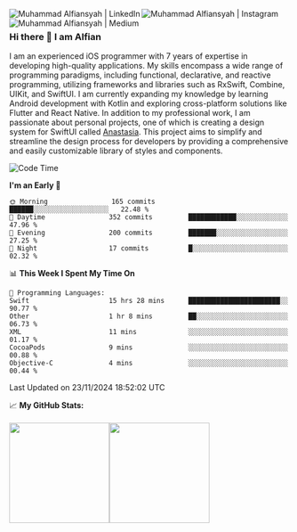 [<img align="left" alt="Muhammad Alfiansyah | LinkedIn" src="https://camo.githubusercontent.com/dbffc0d31f25ffd8a78aef1eb26cd3a9bbd77b70e6ca9f0a1984e795fa75047c/68747470733a2f2f696d672e736869656c64732e696f2f62616467652f2d4c696e6b6564496e2d3065373661383f7374796c653d666c61742d737175617265266c6f676f3d4c696e6b6564696e266c6f676f436f6c6f723d7768697465" />][linkedin]
[<img align="left" alt="Muhammad Alfiansyah | Instagram" src="https://camo.githubusercontent.com/45b2b8c9391859f2c2698835c9c057fa17adc66be33f882c3f216ec2ea3dfd4f/68747470733a2f2f696d672e736869656c64732e696f2f62616467652f2d496e7374616772616d2d6534343035663f7374796c653d666c61742d737175617265266c6f676f3d496e7374616772616d266c6f676f436f6c6f723d7768697465" />][instagram]
[<img align="left" alt="Muhammad Alfiansyah | Medium" src="https://camo.githubusercontent.com/00a2e1b739834e1c24dc21096b93538f633a744152498c19cf6623e1f0d64e27/68747470733a2f2f696d672e736869656c64732e696f2f62616467652f6d656469756d2d2532333132313030452e7376673f267374796c653d666f722d737175617265266c6f676f3d6d656469756d266c6f676f436f6c6f723d7768697465" />][medium]
</br>

### Hi there 👋 I am Alfian
I am an experienced iOS programmer with 7 years of expertise in developing high-quality applications. My skills encompass a wide range of programming paradigms, including functional, declarative, and reactive programming, utilizing frameworks and libraries such as RxSwift, Combine, UIKit, and SwiftUI. I am currently expanding my knowledge by learning Android development with Kotlin and exploring cross-platform solutions like Flutter and React Native. In addition to my professional work, I am passionate about personal projects, one of which is creating a design system for SwiftUI called [Anastasia](https://github.com/alfian0/Anastasia). This project aims to simplify and streamline the design process for developers by providing a comprehensive and easily customizable library of styles and components.

<!--START_SECTION:waka-->
![Code Time](http://img.shields.io/badge/Code%20Time-378%20hrs%2051%20mins-blue)

**I'm an Early 🐤** 

```text
🌞 Morning                165 commits         ██████░░░░░░░░░░░░░░░░░░░   22.48 % 
🌆 Daytime                352 commits         ████████████░░░░░░░░░░░░░   47.96 % 
🌃 Evening                200 commits         ███████░░░░░░░░░░░░░░░░░░   27.25 % 
🌙 Night                  17 commits          █░░░░░░░░░░░░░░░░░░░░░░░░   02.32 % 
```


📊 **This Week I Spent My Time On** 

```text
💬 Programming Languages: 
Swift                    15 hrs 28 mins      ███████████████████████░░   90.77 % 
Other                    1 hr 8 mins         ██░░░░░░░░░░░░░░░░░░░░░░░   06.73 % 
XML                      11 mins             ░░░░░░░░░░░░░░░░░░░░░░░░░   01.17 % 
CocoaPods                9 mins              ░░░░░░░░░░░░░░░░░░░░░░░░░   00.88 % 
Objective-C              4 mins              ░░░░░░░░░░░░░░░░░░░░░░░░░   00.44 % 
```


 Last Updated on 23/11/2024 18:52:02 UTC
<!--END_SECTION:waka-->

<div>📈 <strong>My GitHub Stats:</strong></div>
</br>
<div style="display:flex;">
 <img height="180em" src="https://github-readme-stats.vercel.app/api?username=alfian0&theme=light&hide_border=false&include_all_commits=false&count_private=false" />
 <img height="180em" src="https://github-readme-stats.vercel.app/api/top-langs/?username=alfian0&theme=light&hide_border=false&include_all_commits=false&count_private=false&layout=compact" />
</div>

[linkedin]: https://linkedin.com/in/alfian0
[instagram]: https://www.instagram.com/_alfian0_/
[medium]: https://medium.com/@alpiopio
